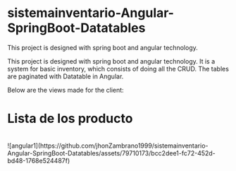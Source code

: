 # sistemainventario-Angular-SpringBoot-Datatables
This project is designed with spring boot and angular technology.


This project is designed with spring boot and angular technology.
It is a system for basic inventory, which consists of doing all the CRUD. The tables are paginated with Datatable in Angular.


Below are the views made for the client:

<div>
  <h1>Lista de los producto</h1> <br>
  <div>
    ![angular1](https://github.com/jhonZambrano1999/sistemainventario-Angular-SpringBoot-Datatables/assets/79710173/bcc2dee1-fc72-452d-bd48-1768e524487f)

  </div>
</div>

